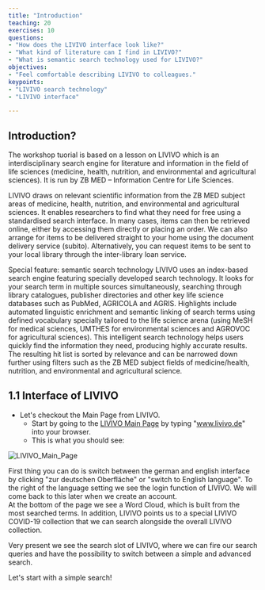 ```yaml
---
title: "Introduction"
teaching: 20
exercises: 10
questions:
- "How does the LIVIVO interface look like?"
- "What kind of literature can I find in LIVIVO?"
- "What is semantic search technology used for LIVIVO?"
objectives:
- "Feel comfortable describing LIVIVO to colleagues."
keypoints:
- "LIVIVO search technology"
- "LIVIVO interface"

---
```


## Introduction?

The workshop tuorial is based on a lesson on LIVIVO which is an interdisciplinary search engine for literature and information in the field of life sciences (medicine, health, nutrition, and environmental and agricultural sciences). It is run by ZB MED – Information Centre for Life Sciences.

LIVIVO draws on relevant scientific information from the ZB MED subject areas of medicine, health, nutrition, and environmental and agricultural sciences. It enables researchers to find what they need for free using a standardised search interface.
In many cases, items can then be retrieved online, either by accessing them directly or placing an order. We can also arrange for items to be delivered straight to your home using the document delivery service (subito). Alternatively, you can request items to be sent to your local library through the inter-library loan service.

Special feature: semantic search technology
LIVIVO uses an index-based search engine featuring specially developed search technology. It looks for your search term in multiple sources simultaneously, searching through library catalogues, publisher directories and other key life science databases such as PubMed, AGRICOLA and AGRIS. Highlights include automated linguistic enrichment and semantic linking of search terms using defined vocabulary specially tailored to the life science arena (using MeSH for medical sciences, UMTHES for environmental sciences and AGROVOC for agricultural sciences). This intelligent search technology helps users quickly find the information they need, producing highly accurate results. The resulting hit list is sorted by relevance and can be narrowed down further using filters such as the ZB MED subject fields of medicine/health, nutrition, and environmental and agricultural science.

## 1.1 Interface of LIVIVO

- Let's checkout the Main Page from LIVIVO.
  - Start by going to the [LIVIVO Main Page](https://www.livivo.de/app) by typing "www.livivo.de" into your browser. 
  - This is what you should see:

![LIVIVO_Main_Page](../fig/LIVIVO_Main_Page.png)

First thing you can do is switch between the german and english interface by clicking "zur deutschen Oberfläche" or "switch to English language". To the right of the language setting we see the login function of LIVIVO. We will come back to this later when we create an account.  
At the bottom of the page we see a Word Cloud, which is built from the most searched terms. In addition, LIVIVO points us to a special LIVIVO COVID-19 collection that we can search alongside the overall LIVIVO collection.  

Very present we see the search slot of LIVIVO, where we can fire our search queries and have the possibility to switch between a simple and advanced search.  

Let's start with a simple search!


